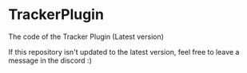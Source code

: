 # TrackerPlugin
The code of the Tracker Plugin (Latest version)

If this repository isn't updated to the latest version, feel free to leave a message in the discord :)
